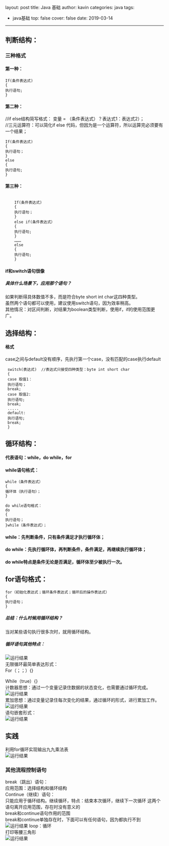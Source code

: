 layout: post
title: Java 基础
author: kavin
categories: java
tags:
  - java基础
top: false
cover: false
date: 2019-03-14
---

## 判断结构： ## 
### 三种格式 ###  
#### 第一种： #### 

	If(条件表达式)
	{ 
	执行语句; 
	}  

#### 第二种： ####  
//if else结构简写格式： 变量 = （条件表达式）？表达式1：表达式2）；  
//三元运算符：可以简化if else 代码，但因为是一个运算符，所以运算完必须要有一个结果； 

	If(条件表达式)  
	{  
	执行语句；  
	}  
	else  
	{  
	执行语句;    
	} 

#### 第三种： #### 
```
 
	If(条件表达式)  
	{  
	执行语句；  
	}  
	else if(条件表达式）  
	{  
	执行语句;  
	}  
	………  
	else  
	{  
	执行语句;  
	}  
```

#### if和switch语句很像 ####  
##### 具体什么场景下，应用那个语句？ ####  
如果判断得具体数值不多，而是符合byte short int char这四种类型。  
虽然两个语句都可以使用，建议使用switch语句，因为效率稍高。  
其他情况：对区间判断，对结果为boolean类型判断，使用if，if的使用范围更广。  
## 选择结构： ##  
#### 格式 ####  
case之间与default没有顺序，先执行第一个case，没有匹配的case执行default  

	 switch(表达式)  //表达式只接受四种类型：byte int short char  
	 {  
	 case 取值1：  
	 执行语句；  
	 break;  
	 case 取值2:  
	 执行语句;  
	 break;  
	 .....  
	 default:  
	 执行语句;  
	 break;  
	 }  
## 循环结构： ##  
#### 代表语句：while，do while，for ####  
#### while语句格式： ####
  
	while（条件表达式）  
	{  
	循环体（执行语句）；  
	}  

	do while语句格式：  
	do  
	{  
	执行语句；  
	}while（条件表达式）； 
 
#### while：先判断条件，只有条件满足才执行循环体； ####  
#### do while：先执行循环体，再判断条件，条件满足，再继续执行循环体； ####  
#### do while特点是条件无论是否满足，循环体至少被执行一次。 ####  
## for语句格式： ##  
	for（初始化表达式；循环条件表达式；循环后的操作表达式）  
	{  
	执行语句；  
	}  

##### 总结：什么时候用循环结构？ #####  
当对某些语句执行很多次时，就用循环结构。  
##### 循环语句其他特点： #####  
![运行结果](https://kavin1028.github.io/images/fortest.png)  
无限循环最简单表达形式：  
For（；；）{}  

While（true）{}  
计数器思想：通过一个变量记录住数据的状态变化，也需要通过循环完成。   
![运行结果](https://kavin1028.github.io/images/fortest1.png)  
累加思想：通过变量记录住每次变化的结果，通过循环的形式，进行累加工作。   
![运行结果](https://kavin1028.github.io/images/fortest2.png)  
语句嵌套形式：  
![运行结果](https://kavin1028.github.io/images/fortest3.png) 
## 实践 ##  
利用for循环实现输出九九乘法表  
![运行结果](https://kavin1028.github.io/images/ninetest.png) 
### 其他流程控制语句 ###
break（跳出）语句：  
应用范围：选择结构和循环结构  
Continue（继续）语句：  
只能应用于循环结构。继续循环，特点：结束本次循环，继续下一次循环
这两个语句离开应用范围，存在时没有意义的  
break和continue语句作用的范围  
break和continue单独存在时，下面可以有任何语句，因为都执行不到  
![运行结果](https://kavin1028.github.io/images/other.png)
loop：循环  
打印等腰三角形  
![运行结果](https://kavin1028.github.io/images/test.png)
